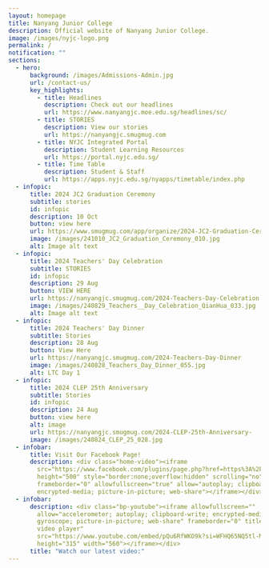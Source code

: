 ```yaml
---
layout: homepage
title: Nanyang Junior College
description: Official website of Nanyang Junior College.
image: /images/nyjc-logo.png
permalink: /
notification: ""
sections:
  - hero:
      background: /images/Admissions-Admin.jpg
      url: /contact-us/
      key_highlights:
        - title: Headlines
          description: Check out our headlines
          url: https://www.nanyangjc.moe.edu.sg/headlines/sc/
        - title: STORIES
          description: View our stories
          url: https://nanyangjc.smugmug.com
        - title: NYJC Integrated Portal
          description: Student Learning Resources
          url: https://portal.nyjc.edu.sg/
        - title: Time Table
          description: Student & Staff
          url: https://apps.nyjc.edu.sg/nyapps/timetable/index.php
  - infopic:
      title: 2024 JC2 Graduation Ceremony
      subtitle: stories
      id: infopic
      description: 10 Oct
      button: view here
      url: https://www.smugmug.com/app/organize/2024-JC2-Graduation-Ceremony
      image: /images/241010_JC2_Graduation_Ceremony_010.jpg
      alt: Image alt text
  - infopic:
      title: 2024 Teachers' Day Celebration
      subtitle: STORIES
      id: infopic
      description: 29 Aug
      button: VIEW HERE
      url: https://nanyangjc.smugmug.com/2024-Teachers-Day-Celebration
      image: /images/240829_Teachers__Day_Celebration_QianHua_033.jpg
      alt: Image alt text
  - infopic:
      title: 2024 Teachers' Day Dinner
      subtitle: Stories
      description: 28 Aug
      button: View Here
      url: https://nanyangjc.smugmug.com/2024-Teachers-Day-Dinner
      image: /images/240828_Teachers_Day_Dinner_055.jpg
      alt: LTC Day 1
  - infopic:
      title: 2024 CLEP 25th Anniversary
      subtitle: Stories
      id: infopic
      description: 24 Aug
      button: view here
      alt: image
      url: https://nanyangjc.smugmug.com/2024-CLEP-25th-Anniversary-
      image: /images/240824_CLEP_25_028.jpg
  - infobar:
      title: Visit Our Facebook Page!
      description: <div class="home-video"><iframe
        src="https://www.facebook.com/plugins/page.php?href=https%3A%2F%2Fwww.facebook.com%2FNanyangjc%2F&tabs=timeline&width=340&height=500&small_header=false&adapt_container_width=true&hide_cover=false&show_facepile=true&appId"
        height="500" style="border:none;overflow:hidden" scrolling="no"
        frameborder="0" allowfullscreen="true" allow="autoplay; clipboard-write;
        encrypted-media; picture-in-picture; web-share"></iframe></div>
  - infobar:
      description: <div class="bp-youtube"><iframe allowfullscreen=""
        allow="accelerometer; autoplay; clipboard-write; encrypted-media;
        gyroscope; picture-in-picture; web-share" frameborder="0" title="YouTube
        video player"
        src="https://www.youtube.com/embed/pQu6RfWKO9k?si=WFHQ65NQ5tl-M84f"
        height="315" width="560"></iframe></div>
      title: "Watch our latest video:"
---
```

